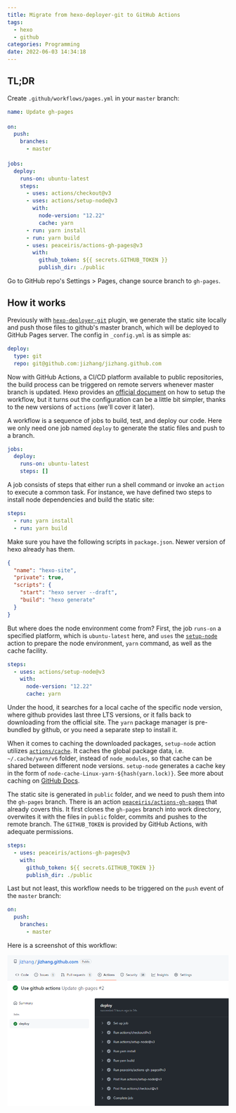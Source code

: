 ```yaml
---
title: Migrate from hexo-deployer-git to GitHub Actions
tags:
  - hexo
  - github
categories: Programming
date: 2022-06-03 14:34:18
---
```



## TL;DR

Create `.github/workflows/pages.yml` in your `master` branch:

```yaml
name: Update gh-pages

on:
  push:
    branches:
      - master

jobs:
  deploy:
    runs-on: ubuntu-latest
    steps:
      - uses: actions/checkout@v3
      - uses: actions/setup-node@v3
        with:
          node-version: "12.22"
          cache: yarn
      - run: yarn install
      - run: yarn build
      - uses: peaceiris/actions-gh-pages@v3
        with:
          github_token: ${{ secrets.GITHUB_TOKEN }}
          publish_dir: ./public
```

Go to GitHub repo's Settings > Pages, change source branch to `gh-pages`.

## How it works

<!-- more -->

Previously with [`hexo-deployer-git`][1] plugin, we generate the static site locally and push those files to github's master branch, which will be deployed to GitHub Pages server. The config in `_config.yml` is as simple as:

```yaml
deploy:
  type: git
  repo: git@github.com:jizhang/jizhang.github.com
```

Now with GitHub Actions, a CI/CD platform available to public repositories, the build process can be triggered on remote servers whenever master branch is updated. Hexo provides an [official document][2] on how to setup the workflow, but it turns out the configuration can be a little bit simpler, thanks to the new versions of `actions` (we'll cover it later).

A workflow is a sequence of jobs to build, test, and deploy our code. Here we only need one job named `deploy` to generate the static files and push to a branch.

```yaml
jobs:
  deploy:
    runs-on: ubuntu-latest
    steps: []
```

A job consists of steps that either run a shell command or invoke an `action` to execute a common task. For instance, we have defined two steps to install node dependencies and build the static site:

```yaml
steps:
  - run: yarn install
  - run: yarn build
```

Make sure you have the following scripts in `package.json`. Newer version of hexo already has them.

```json
{
  "name": "hexo-site",
  "private": true,
  "scripts": {
    "start": "hexo server --draft",
    "build": "hexo generate"
  }
}
```

But where does the node environment come from? First, the job `runs-on` a specified platform, which is `ubuntu-latest` here, and `uses` the [`setup-node`][3] action to prepare the node environment, `yarn` command, as well as the cache facility.

```yaml
steps:
  - uses: actions/setup-node@v3
    with:
      node-version: "12.22"
      cache: yarn
```

Under the hood, it searches for a local cache of the specific node version, where github provides last three LTS versions, or it falls back to downloading from the official site. The `yarn` package manager is pre-bundled by github, or you need a separate step to install it.

When it comes to caching the downloaded packages, `setup-node` action utilizes [`actions/cache`][4]. It caches the global package data, i.e. `~/.cache/yarn/v6` folder, instead of `node_modules`, so that cache can be shared between different node versions. `setup-node` generates a cache key in the form of `node-cache-Linux-yarn-${hash(yarn.lock)}`. See more about caching on [GitHub Docs][5].

The static site is generated in `public` folder, and we need to push them into the `gh-pages` branch. There is an action [`peaceiris/actions-gh-pages`][6] that already covers this. It first clones the `gh-pages` branch into work directory, overwites it with the files in `public` folder, commits and pushes to the remote branch. The `GITHUB_TOKEN` is provided by GitHub Actions, with adequate permissions.

```yaml
steps:
  - uses: peaceiris/actions-gh-pages@v3
    with:
      github_token: ${{ secrets.GITHUB_TOKEN }}
      publish_dir: ./public
```

Last but not least, this workflow needs to be triggered on the `push` event of the `master` branch:

```yaml
on:
  push:
    branches:
      - master
```

Here is a screenshot of this workflow:

![Use GitHub Actions](/images/use-github-actions.png)


[1]: https://github.com/hexojs/hexo-deployer-git
[2]: https://hexo.io/docs/github-pages
[3]: https://github.com/actions/setup-node
[4]: https://github.com/actions/cache
[5]: https://docs.github.com/en/actions/using-workflows/caching-dependencies-to-speed-up-workflows
[6]: https://github.com/peaceiris/actions-gh-pages
